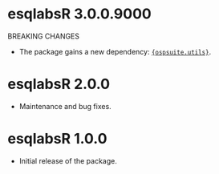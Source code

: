 # esqlabsR 3.0.0.9000

BREAKING CHANGES

- The package gains a new dependency: [`{ospsuite.utils}`](https://www.open-systems-pharmacology.org/OSPSuite.RUtils/).

# esqlabsR 2.0.0

- Maintenance and bug fixes.


# esqlabsR 1.0.0

- Initial release of the package.
